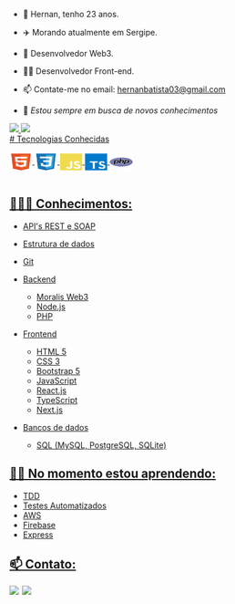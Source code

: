 - 👨‍ ‍Hernan, tenho 23 anos.
- ✈️ Morando atualmente em Sergipe.
- 🌱 Desenvolvedor Web3.
- 👨‍🎓 Desenvolvedor Front-end.
- 📫 Contate-me no email: hernanbatista03@gmail.com

- 🚀 *Estou sempre em busca de novos conhecimentos*

 <div>
  <a href="https://github.com/hernanb13">
  <img height="160em" src="https://github-readme-stats.vercel.app/api?username=HernanBatista&show_icons=true&theme=radical&include_all_commits=true&count_private=true"/>
  <img height="160em" src="https://github-readme-stats.vercel.app/api/top-langs/?username=HernanBatista&layout=compact&langs_count=7&theme=radical"/>
 </div>
# Tecnologias Conhecidas
  <div style="display: inline_block"><br>
   <img align="center" alt="HTML" height="30" width="40" src="https://raw.githubusercontent.com/devicons/devicon/master/icons/html5/html5-original.svg">
   <img align="center" alt="CSS" height="30" width="40" src="https://raw.githubusercontent.com/devicons/devicon/master/icons/css3/css3-original.svg">
   <img align="center" alt="-Js" height="30" width="40" src="https://raw.githubusercontent.com/devicons/devicon/master/icons/javascript/javascript-plain.svg">
   <img align="center" alt="typescript" height="30" width="40" src="https://raw.githubusercontent.com/devicons/devicon/master/icons/typescript/typescript-original.svg">
   <img align="center" alt="PHP7" height="30" width="40" src="https://raw.githubusercontent.com/devicons/devicon/master/icons/php/php-original.svg">
    </div>
   <br>


##  👨🏽‍💻 Conhecimentos: 
- API's REST e SOAP
- Estrutura de dados
- Git
- Backend
  - Moralis Web3
  - Node.js
  - PHP

- Frontend
  - HTML 5
  - CSS 3
  - Bootstrap 5
  - JavaScript
  - React.js
  - TypeScript
  - Next.js
 
- Bancos de dados
  - SQL (MySQL, PostgreSQL, SQLite)

## 👨‍🎓 No momento estou aprendendo: 
 
- TDD
- Testes Automatizados
- AWS
- Firebase
- Express

## 📫 Contato: 
<div>
<a href="https://www.linkedin.com/in/hernan-batista-6b2052206">
  <img align="left" width="22px" src="https://cdn.jsdelivr.net/npm/simple-icons@v3/icons/linkedin.svg" />
<a href="mailto:hernanbatista03@gmail.com">
  <img align="left" width="22px" src="https://cdn.jsdelivr.net/npm/simple-icons@3.12.4/icons/gmail.svg" />
</div>
